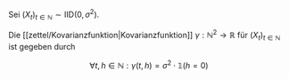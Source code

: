Sei $(X_t)_{t \in \mathbb{N}} \sim \text{IID}(0, \sigma^2)$.

Die [[zettel/Kovarianzfunktion|Kovarianzfunktion]] $\gamma : \mathbb{N}^2 \to \mathbb{R}$ für $(X_t)_{t \in \mathbb{N}}$ ist gegeben durch

$$
	\forall t, h \in \mathbb{N} : \gamma(t, h) = \sigma^2 \cdot \mathbb{1}(h = 0)
$$
